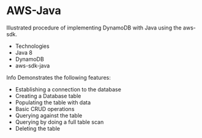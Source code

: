 # AWS-Java

Illustrated procedure of implementing DynamoDB with Java using the aws-sdk.

 - Technologies
 - Java 8
 - DynamoDB
 - aws-sdk-java


Info
Demonstrates the following features:

* Establishing a connection to the database
* Creating a Database table
* Populating the table with data
* Basic CRUD operations
* Querying against the table
* Querying by doing a full table scan
* Deleting the table

